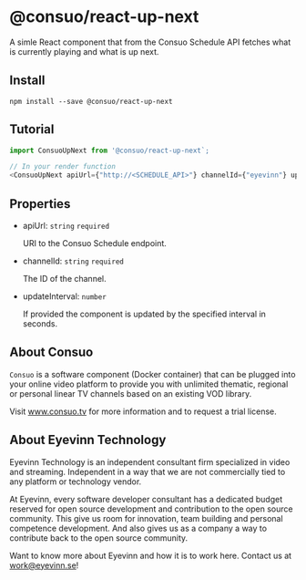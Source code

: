# @consuo/react-up-next

A simle React component that from the Consuo Schedule API fetches what is currently playing and what is up next.

## Install

```
npm install --save @consuo/react-up-next
```

## Tutorial

```javascript
import ConsuoUpNext from '@consuo/react-up-next`;

// In your render function
<ConsuoUpNext apiUrl={"http://<SCHEDULE_API>"} channelId={"eyevinn"} updateInterval={5}/>
```

## Properties

- apiUrl: `string` `required`

    URI to the Consuo Schedule endpoint.

- channelId: `string` `required`

    The ID of the channel.

- updateInterval: `number`

    If provided the component is updated by the specified interval in seconds.

## About Consuo

`Consuo` is a software component (Docker container) that can be plugged into your online video platform to provide you with unlimited thematic, regional or personal linear TV channels based on an existing VOD library.

Visit www.consuo.tv for more information and to request a trial license.

## About Eyevinn Technology

Eyevinn Technology is an independent consultant firm specialized in video and streaming. Independent in a way that we are not commercially tied to any platform or technology vendor.

At Eyevinn, every software developer consultant has a dedicated budget reserved for open source development and contribution to the open source community. This give us room for innovation, team building and personal competence development. And also gives us as a company a way to contribute back to the open source community. 

Want to know more about Eyevinn and how it is to work here. Contact us at work@eyevinn.se!
